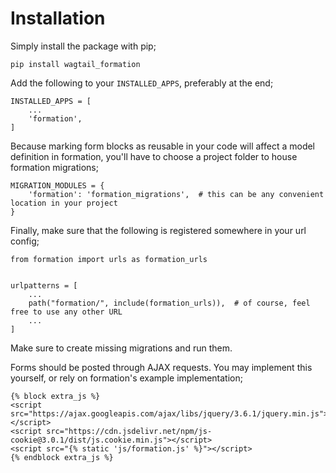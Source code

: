 # Installation

Simply install the package with pip;

```
pip install wagtail_formation
```

Add the following to your `INSTALLED_APPS`, preferably at the end;

```
INSTALLED_APPS = [
    ...
    'formation',
]
```

Because marking form blocks as reusable in your code will affect a model definition in formation, you'll have to choose
a project folder to house formation migrations;

```
MIGRATION_MODULES = {
    'formation': 'formation_migrations',  # this can be any convenient location in your project
}
```

Finally, make sure that the following is registered somewhere in your url config;

```
from formation import urls as formation_urls


urlpatterns = [
    ...
    path("formation/", include(formation_urls)),  # of course, feel free to use any other URL
    ...
]
```

Make sure to create missing migrations and run them.

Forms should be posted through AJAX requests. You may implement this yourself, or rely on formation's example
implementation;

```
{% block extra_js %}
<script src="https://ajax.googleapis.com/ajax/libs/jquery/3.6.1/jquery.min.js"></script>
<script src="https://cdn.jsdelivr.net/npm/js-cookie@3.0.1/dist/js.cookie.min.js"></script>
<script src="{% static 'js/formation.js' %}"></script>
{% endblock extra_js %}
```
